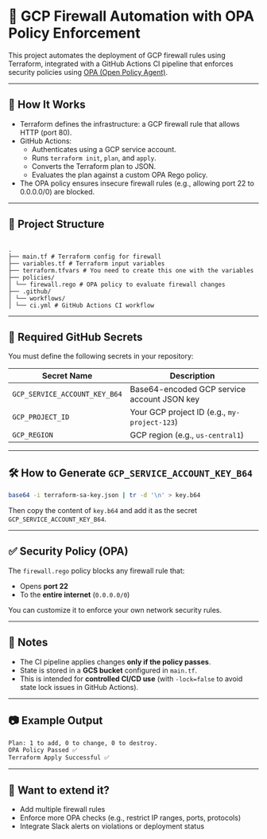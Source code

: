 # 🚀 GCP Firewall Automation with OPA Policy Enforcement

This project automates the deployment of GCP firewall rules using Terraform, integrated with a GitHub Actions CI pipeline that enforces security policies using [OPA (Open Policy Agent)](https://www.openpolicyagent.org/).

---

## 🧩 How It Works

- Terraform defines the infrastructure: a GCP firewall rule that allows HTTP (port 80).
- GitHub Actions:
  - Authenticates using a GCP service account.
  - Runs `terraform init`, `plan`, and `apply`.
  - Converts the Terraform plan to JSON.
  - Evaluates the plan against a custom OPA Rego policy.
- The OPA policy ensures insecure firewall rules (e.g., allowing port 22 to 0.0.0.0/0) are blocked.

---
## 📂 Project Structure

```

.
├── main.tf # Terraform config for firewall
├── variables.tf # Terraform input variables
├── terraform.tfvars # You need to create this one with the variables
├── policies/
│ └── firewall.rego # OPA policy to evaluate firewall changes
├── .github/
│ └── workflows/
│ └── ci.yml # GitHub Actions CI workflow

```

---
## 🔐 Required GitHub Secrets

You must define the following secrets in your repository:

| Secret Name                   | Description                                  |
| ----------------------------- | -------------------------------------------- |
| `GCP_SERVICE_ACCOUNT_KEY_B64` | Base64-encoded GCP service account JSON key  |
| `GCP_PROJECT_ID`              | Your GCP project ID (e.g., `my-project-123`) |
| `GCP_REGION`                  | GCP region (e.g., `us-central1`)             |

---
## 🛠️ How to Generate `GCP_SERVICE_ACCOUNT_KEY_B64`


```bash
base64 -i terraform-sa-key.json | tr -d '\n' > key.b64
```

Then copy the content of `key.b64` and add it as the secret `GCP_SERVICE_ACCOUNT_KEY_B64`.

---
## ✅ Security Policy (OPA)


The `firewall.rego` policy blocks any firewall rule that:

- Opens **port 22**
- To the **entire internet** (`0.0.0.0/0`)

You can customize it to enforce your own network security rules.

---
## 📌 Notes

- The CI pipeline applies changes **only if the policy passes**.
- State is stored in a **GCS bucket** configured in `main.tf`.
- This is intended for **controlled CI/CD use** (with `-lock=false` to avoid state lock issues in GitHub Actions).

---

## 📷 Example Output

```bash
Plan: 1 to add, 0 to change, 0 to destroy.
OPA Policy Passed ✅
Terraform Apply Successful ✅
```

---
## 💬 Want to extend it?

- Add multiple firewall rules
- Enforce more OPA checks (e.g., restrict IP ranges, ports, protocols)
- Integrate Slack alerts on violations or deployment status
